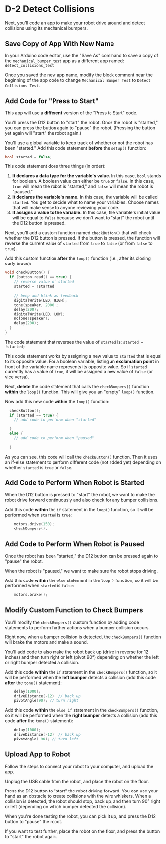 # D-2 Detect Collisions

Next, you'll code an app to make your robot drive around and detect collisions using its mechanical bumpers.

## Save Copy of App With New Name <a id="save-copy-of-app-with-new-name"></a>

In your Arduino code editor, use the "Save As" command to save a copy of the `mechanical_bumper_test` app as a different app named: `detect_collisions_test`

Once you saved the new app name, modify the block comment near the beginning of the app code to change `Mechanical Bumper Test` to `Detect Collisions Test`.

## Add Code for "Press to Start"

This app will use a **different** version of the "Press to Start" code.

You'll press the D12 button to "start" the robot. Once the robot is "started," you can press the button again to "pause" the robot. \(Pressing the button yet again will "start" the robot again.\)

You'll use a global variable to keep track of whether or not the robot has been "started." Add this code statement **before** the `setup()` function:

```cpp
bool started = false;
```

This code statement does three things \(in order\):

1. **It declares a data type for the variable's value.**  In this case, `bool` stands for boolean. A boolean value can either be `true` or `false`.  In this case, `true` will mean the robot is "started," and `false` will mean the robot is "paused."
2. **It declares the variable's name.** In this case, the variable will be called `started`. You get to decide what to name your variables. Choose names that will make sense to anyone reviewing your code.
3. **It assigns a value to the variable.**  In this case, the variable's initial value will be equal to `false` because we don't want to "start" the robot until the D12 button is pressed.

Next, you'll add a custom function named `checkButton()` that will check whether the D12 button is pressed. If the button is pressed, the function will reverse the current value of `started` from `true` to `false` \(or from `false` to `true`\).

Add this custom function **after** the `loop()` function \(i.e., after its closing curly brace\):

```cpp
void checkButton() {
  if (button.read() == true) {
    // reverse value of started
    started = !started;
    
    // beep and blink as feedback
    digitalWrite(LED, HIGH);
    tone(speaker, 2000);
    delay(200);
    digitalWrite(LED, LOW);
    noTone(speaker);
    delay(200);
  }
}
```

The code statement that reverses the value of `started` is:  `started = !started;`

This code statement works by assigning a new value to `started` that is equal to its opposite value. For a boolean variable, listing an **exclamation point** in front of the variable name represents its opposite value. So if `started` currently has a value of `true`, it will be assigned a new value of `false` \(or vice versa\).

Next, **delete** the code statement that calls the `checkBumpers()` function **within** the `loop()` function. This will give you an "empty" `loop()` function.

Now add this new code **within** the `loop()` function:

```cpp
  checkButton();
  if (started == true) {
    // add code to perform when "started"
    
  }
  else {
    // add code to perform when "paused"
    
  }
```

As you can see, this code will call the `checkButton()` function. Then it uses an if-else statement to perform different code \(not added yet\) depending on whether `started` is `true` or `false`.

## Add Code to Perform When Robot is Started

When the D12 button is pressed to "start" the robot, we want to make the robot drive forward continuously and also check for any bumper collisions.

Add this code **within** the `if` statement in the `loop()` function, so it will be performed when `started` is `true`:

```cpp
    motors.drive(150);
    checkBumpers();
```

## Add Code to Perform When Robot is Paused

Once the robot has been "started," the D12 button can be pressed again to "pause" the robot.

When the robot is "paused," we want to make sure the robot stops driving.

Add this code **within** the `else` statement in the `loop()` function, so it will be performed when `started` is `false`:

```cpp
    motors.brake();
```

## Modify Custom Function to Check Bumpers

You'll modify the `checkBumpers()` custom function by adding code statements to perform further actions when a bumper collision occurs.

Right now, when a bumper collision is detected, the `checkBumpers()` function will brake the motors and make a sound.

You'll add code to also make the robot back up \(drive in reverse for 12 inches\) and then turn right or left \(pivot 90°\) depending on whether the left or right bumper detected a collision.

Add this code **within** the `if` statement in the `checkBumpers()` function, so it will be performed when the **left bumper** detects a collision \(add this code **after** the `tone()` statement\):

```cpp
    delay(1000);
    driveDistance(-12); // back up
    pivotAngle(90); // turn right
```

Add this code **within** the `else if` statement in the `checkBumpers()` function, so it will be performed when the **right bumper** detects a collision \(add this code **after** the `tone()` statement\):

```cpp
    delay(1000);
    driveDistance(-12); // back up
    pivotAngle(-90); // turn left
```

## Upload App to Robot

Follow the steps to connect your robot to your computer, and upload the app.

Unplug the USB cable from the robot, and place the robot on the floor.

Press the D12 button to "start" the robot driving forward. You can use your hand as an obstacle to create collisions with the wire whiskers. When a collision is detected, the robot should stop, back up, and then turn 90° right or left \(depending on which bumper detected the collision\).

When you're done testing the robot, you can pick it up, and press the D12 button to "pause" the robot.

If you want to test further, place the robot on the floor, and press the button to "start" the robot again.

